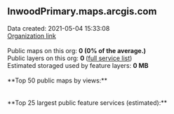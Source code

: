<h2>InwoodPrimary.maps.arcgis.com</h2> Data created: 2021-05-04 15:33:08 <br /><a target='new' href='https://InwoodPrimary.maps.arcgis.com'>Organization link</a><br /><br />Public maps on this org: <b>0 (0% of the average.)</b><br />Public layers on this org: <b>0 </b>(<a target='new' href='https://services.arcgis.com/Nys7wRUiGPE1YEhf/ArcGIS/rest/services'>full service list</a>)<br />Estimated storaged used by feature layers: <b>0 MB</b><br /><br />**Top 50 public maps by views:**<br /><br /><br />**Top 25 largest public feature services (estimated):**<br />